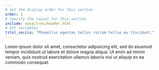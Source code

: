 ```yaml
---
# Set the display order for this section
order: 1
# Specify the layout for this section
include: nosaltres/header.html
# Set variables
titol_seccio: "Phasellus egestas tellus rutrum tellus eu tincidunt."
---
```

Lorem ipsum dolor sit amet, consectetur adipisicing elit, sed do eiusmod tempor incididunt ut labore et dolore magna aliqua. Ut enim ad minim veniam, quis nostrud exercitation ullamco laboris nisi ut aliquip ex ea commodo consequat. 
